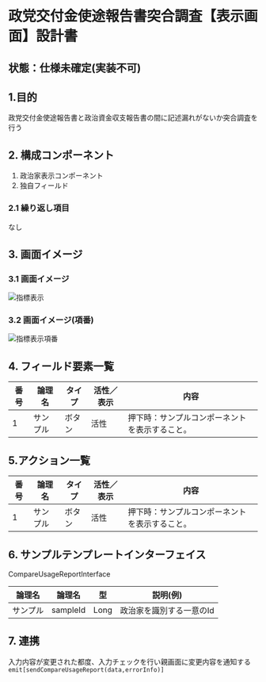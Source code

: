 ﻿# 政党交付金使途報告書突合調査【表示画面】設計書

## 状態：仕様未確定(実装不可)

## 1.目的

政党交付金使途報告書と政治資金収支報告書の間に記述漏れがないか突合調査を行う

## 2. 構成コンポーネント

1. 政治家表示コンポーネント
2. 独自フィールド

### 2.1 繰り返し項目

なし

## 3. 画面イメージ

### 3.1 画面イメージ

![指標表示](image/使途報告書突合調査.drawio.png)

### 3.2 画面イメージ(項番)

![指標表示項番](image/使途報告書突合調査.drawio.png)

## 4. フィールド要素一覧

| 番号 |  論理名  | タイプ | 活性／表示 |                      内容                      |
| ---- | -------- | ------ | ---------- | ---------------------------------------------- |
| 1    | サンプル | ボタン | 活性       | 押下時：サンプルコンポーネントを表示すること。 |

## 5.アクション一覧

| 番号 |  論理名  | タイプ | 活性／表示 |                      内容                      |
| ---- | -------- | ------ | ---------- | ---------------------------------------------- |
| 1    | サンプル | ボタン | 活性       | 押下時：サンプルコンポーネントを表示すること。 |

## 6. サンプルテンプレートインターフェイス

CompareUsageReportInterface

 |  論理名  |  論理名  |  型  |         説明(例)         |
 | -------- | -------- | ---- | ------------------------ |
 | サンプル | sampleId | Long | 政治家を識別する一意のId |

## 7. 連携

入力内容が変更された都度、入力チェックを行い親画面に変更内容を通知する`emit[sendCompareUsageReport(data,errorInfo)]`

